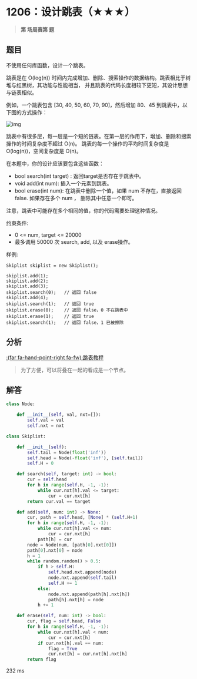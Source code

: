 # 1206：设计跳表（★★★）


> **第  场周赛第  题**

## 题目

不使用任何库函数，设计一个跳表。

跳表是在 O(log(n)) 时间内完成增加、删除、搜索操作的数据结构。跳表相比于树堆与红黑树，其功能与性能相当，
并且跳表的代码长度相较下更短，其设计思想与链表相似。

例如，一个跳表包含 [30, 40, 50, 60, 70, 90]，然后增加 80、45 到跳表中，以下图的方式操作：

![img](https://assets.leetcode.com/uploads/2019/09/27/1506_skiplist.gif)

跳表中有很多层，每一层是一个短的链表。在第一层的作用下，增加、删除和搜索操作的时间复杂度不超过 O(n)。
跳表的每一个操作的平均时间复杂度是 O(log(n))，空间复杂度是 O(n)。

在本题中，你的设计应该要包含这些函数：
- bool search(int target) : 返回target是否存在于跳表中。
- void add(int num): 插入一个元素到跳表。
- bool erase(int num): 在跳表中删除一个值，如果 num 不存在，直接返回false. 如果存在多个 num ，
删除其中任意一个即可。

注意，跳表中可能存在多个相同的值，你的代码需要处理这种情况。

约束条件:
- 0 <= num, target <= 20000
- 最多调用 50000 次 search, add, 以及 erase操作。

样例:

    Skiplist skiplist = new Skiplist();
    
    skiplist.add(1);
    skiplist.add(2);
    skiplist.add(3);
    skiplist.search(0);   // 返回 false
    skiplist.add(4);
    skiplist.search(1);   // 返回 true
    skiplist.erase(0);    // 返回 false，0 不在跳表中
    skiplist.erase(1);    // 返回 true
    skiplist.search(1);   // 返回 false，1 已被擦除


## 分析

[:(far fa-hand-point-right fa-fw):跳表教程](//www.cs.cmu.edu/~ckingsf/bioinfo-lectures/skiplists.pdf)

> 为了方便，可以将叠在一起的看成是一个节点。


## 解答

```python
class Node:

    def __init__(self, val, nxt=[]):
        self.val = val
        self.nxt = nxt

class Skiplist:

    def __init__(self):
        self.tail = Node(float('inf'))
        self.head = Node(-float('inf'), [self.tail])
        self.H = 0 

    def search(self, target: int) -> bool:
        cur = self.head
        for h in range(self.H, -1, -1):
            while cur.nxt[h].val <= target:
                cur = cur.nxt[h]
        return cur.val == target

    def add(self, num: int) -> None:
        cur, path = self.head, [None] * (self.H+1)
        for h in range(self.H, -1, -1):
            while cur.nxt[h].val <= num:
                cur = cur.nxt[h]
            path[h] = cur
        node = Node(num, [path[0].nxt[0]])
        path[0].nxt[0] = node
        h = 1
        while random.random() > 0.5:
            if h > self.H:
                self.head.nxt.append(node)
                node.nxt.append(self.tail)
                self.H += 1
            else:
                node.nxt.append(path[h].nxt[h])
                path[h].nxt[h] = node
            h += 1

    def erase(self, num: int) -> bool:
        cur, flag = self.head, False
        for h in range(self.H, -1, -1):
            while cur.nxt[h].val < num:
                cur = cur.nxt[h]
            if cur.nxt[h].val == num:
                flag = True
                cur.nxt[h] = cur.nxt[h].nxt[h]
        return flag
```
232 ms

